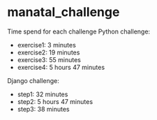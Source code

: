 # manatal_challenge
Time spend for each challenge
Python challenge:
- exercise1: 3 minutes
- exercise2: 19 minutes
- exercise3: 55 minutes
- exercise4: 5 hours 47 minutes

Django challenge:
- step1: 32 minutes
- step2: 5 hours 47 minutes
- step3: 38 minutes
